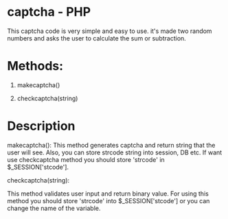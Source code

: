 # captcha - PHP
This captcha code is very simple and easy to use. it's made two random numbers and asks the user to calculate the sum or subtraction.
# Methods:
1. makecaptcha()

2. checkcaptcha(string)
# Description

makecaptcha():
This method generates captcha and return string that the user will see. Also, you can store strcode string into session, DB etc.
If want use checkcaptcha method you should store 'strcode' in $_SESSION['stcode'].


checkcaptcha(string):
          
This method validates user input and return binary value. For using this method you should store 'strcode' into $_SESSION['stcode'] or
you can change the name of the variable.
